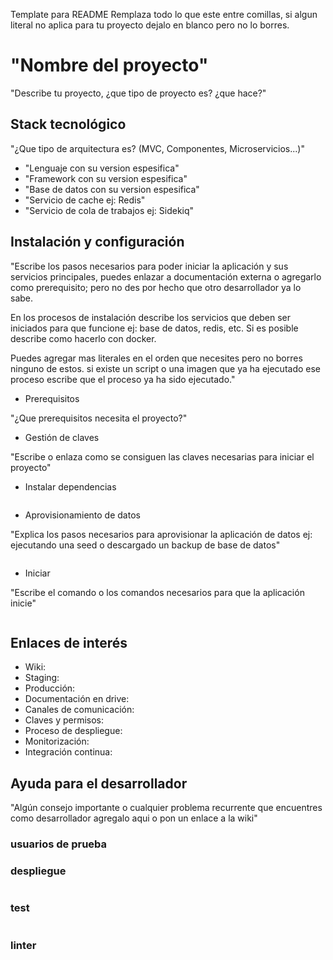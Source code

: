 Template para README
Remplaza todo lo que este entre comillas, si algun literal no aplica para tu proyecto dejalo en blanco pero no lo borres.

# "Nombre del proyecto"
"Describe tu proyecto, ¿que tipo de proyecto es? ¿que hace?"

## Stack tecnológico
"¿Que tipo de arquitectura es? (MVC, Componentes, Microservicios...)"

* "Lenguaje con su version espesifica"
* "Framework con su version espesifica"
* "Base de datos con su version espesifica"
* "‎Servicio de cache ej: Redis"
* "Servicio de cola de trabajos ej: Sidekiq"

## Instalación y configuración
"Escribe los pasos necesarios para poder iniciar la aplicación y sus servicios principales, puedes enlazar a documentación externa o agregarlo como prerequisito; pero no des por hecho que otro desarrollador ya lo sabe.

En los procesos de instalación describe los servicios que deben ser iniciados para que funcione ej: base de datos, redis, etc. Si es posible describe como hacerlo con docker.

Puedes agregar mas literales en el orden que necesites pero no borres ninguno de estos.
si existe un script o una imagen que ya ha ejecutado ese proceso escribe que el proceso ya ha sido ejecutado."

- Prerequisitos

"¿Que prerequisitos necesita el proyecto?"
- ‎Gestión de claves

"Escribe o enlaza como se consiguen las claves necesarias para iniciar el proyecto"
- Instalar dependencias
```sh

```
- ‎Aprovisionamiento de datos

"Explica los pasos necesarios para aprovisionar la aplicación de datos ej: ejecutando una seed o descargado un backup de base de datos"
```sh

```
- ‎Iniciar

"Escribe el comando o los comandos necesarios para que la aplicación inicie"
```sh

```

## Enlaces de interés

* Wiki:
* ‎Staging:
* ‎Producción:
* Documentación en drive:
* Canales de comunicación:
* Claves y permisos:
* Proceso de despliegue:
* Monitorización:
* Integración continua:

## Ayuda para el desarrollador
"Algún consejo importante o cualquier problema recurrente que encuentres como desarrollador agregalo aqui o pon un enlace a la wiki"

### usuarios de prueba

### despliegue
```sh

```
### test
```sh

```
### linter
```sh

```
